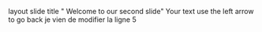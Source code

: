 layout slide
title " Welcome to our second slide"
Your text
use the left arrow to go back 
je vien de modifier la ligne 5 
